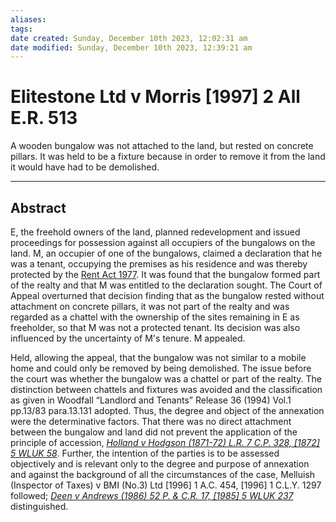 ```yaml
---
aliases: 
tags: 
date created: Sunday, December 10th 2023, 12:02:31 am
date modified: Sunday, December 10th 2023, 12:39:21 am
---
```


# Elitestone Ltd v Morris [1997] 2 All E.R. 513

A wooden bungalow was not attached to the land, but rested on concrete pillars. It was held to be a fixture because in order to remove it from the land it would have had to be demolished.

---

## Abstract

E, the freehold owners of the land, planned redevelopment and issued proceedings for possession against all occupiers of the bungalows on the land. M, an occupier of one of the bungalows, claimed a declaration that he was a tenant, occupying the premises as his residence and was thereby protected by the [Rent Act 1977](https://uk.westlaw.com/Document/I60427F90E42311DAA7CF8F68F6EE57AB/View/FullText.html?originationContext=document&transitionType=DocumentItem&ppcid=d6b5d034edd548c5bc0bc2fe11811a62&contextData=(sc.Search)). It was found that the bungalow formed part of the realty and that M was entitled to the declaration sought. The Court of Appeal overturned that decision finding that as the bungalow rested without attachment on concrete pillars, it was not part of the realty and was regarded as a chattel with the ownership of the sites remaining in E as freeholder, so that M was not a protected tenant. Its decision was also influenced by the uncertainty of M's tenure. M appealed.

Held, allowing the appeal, that the bungalow was not similar to a mobile home and could only be removed by being demolished. The issue before the court was whether the bungalow was a chattel or part of the realty. The distinction between chattels and fixtures was avoided and the classification as given in Woodfall “Landlord and Tenants” Release 36 (1994) Vol.1 pp.13/83 para.13.131 adopted. Thus, the degree and object of the annexation were the determinative factors. That there was no direct attachment between the bungalow and land did not prevent the application of the principle of accession, _[Holland v Hodgson (1871-72) L.R. 7 C.P. 328, [1872] 5 WLUK 58](https://uk.westlaw.com/Document/IC2CC0920E42711DA8FC2A0F0355337E9/View/FullText.html?originationContext=document&transitionType=DocumentItem&ppcid=d6b5d034edd548c5bc0bc2fe11811a62&contextData=(sc.Search))_. Further, the intention of the parties is to be assessed objectively and is relevant only to the degree and purpose of annexation and against the background of all the circumstances of the case, Melluish (Inspector of Taxes) v BMI (No.3) Ltd [1996] 1 A.C. 454, [1996] 1 C.L.Y. 1297 followed; _[Deen v Andrews (1986) 52 P. & C.R. 17, [1985] 5 WLUK 237](https://uk.westlaw.com/Document/I96262270E42711DA8FC2A0F0355337E9/View/FullText.html?originationContext=document&transitionType=DocumentItem&ppcid=d6b5d034edd548c5bc0bc2fe11811a62&contextData=(sc.Search))_ distinguished.
